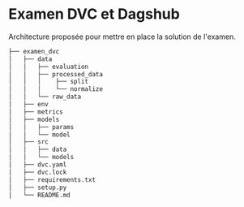 # Examen DVC et Dagshub
Architecture proposée pour mettre en place la solution de l'examen. 

```bash       
├── examen_dvc          
│   ├── data
│   │   ├── evaluation       
│   │   ├── processed_data
│   │   │    ├── split
│   │   │    └── normalize
│   │   └── raw_data
│   ├── env       
│   ├── metrics       
│   ├── models      
│   │   ├── params      
│   │   └── model        
│   ├── src
│   │   ├── data
│   │   └── models
│   ├── dvc.yaml
│   ├── dvc.lock
│   ├── requirements.txt
│   ├── setup.py
│   └── README.md       
```


